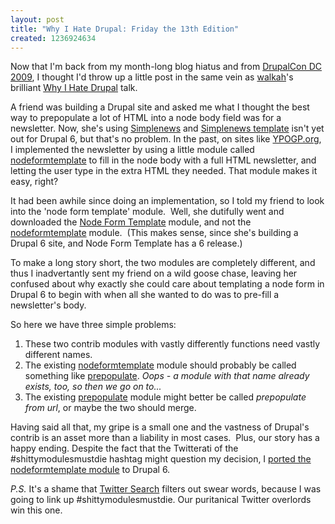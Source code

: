 ```yaml
---
layout: post
title: "Why I Hate Drupal: Friday the 13th Edition"
created: 1236924634
---
```

<p>Now that I'm back from my month-long blog hiatus and from <a href="http://dc2009.drupalcon.org">DrupalCon DC 2009</a>, I&nbsp;thought I'd throw up a little post in the same vein as <a href="http://walkah.net">walkah</a>'s brilliant <a href="http://walkah.net/blog/walkah/why-i-hate-drupal">Why I Hate Drupal</a> talk.</p>

<p>A friend was building a Drupal site and asked me what I&nbsp;thought the best way to prepopulate a lot of HTML&nbsp;into a node body field was for a newsletter. Now, she's using <a href="http://drupal.org/project/simplenews">Simplenews</a> and <a href="http://drupal.org/project/simplenews_template">Simplenews template</a> isn't yet out for Drupal 6, but that's no problem. In the past, on sites like <a href="http://www.ypogp.org/">YPOGP.org</a>, I&nbsp;implemented the newsletter by using a little module called <a href="http://drupal.org/project/nodeformtemplate">nodeformtemplate</a> to fill in the node body with a full HTML&nbsp;newsletter, and letting the user type in the extra HTML&nbsp;they needed. That module makes it easy, right?</p>

<p>It had been awhile since doing an implementation, so I&nbsp;told my friend to look into the 'node form template' module.&nbsp; Well, she dutifully went and downloaded the <a href="http://drupal.org/project/Node_form_template">Node Form Template</a> module, and not the <a href="http://drupal.org/project/nodeformtemplate">nodeformtemplate</a> module.&nbsp; (This makes sense, since she's building a Drupal 6 site, and Node Form Template has a 6 release.)</p>

<p>To make a long story short, the two modules are completely different, and thus I&nbsp;inadvertantly sent my friend on a wild goose chase, leaving her confused about why exactly she could care about templating a node form in Drupal 6 to begin with when all she wanted to do was to pre-fill a newsletter's body.</p>

<p>So here we have three simple problems:</p><ol><li>These two contrib modules with vastly differently functions need vastly different names.</li><li>The existing <a href="http://drupal.org/project/nodeformtemplate">nodeformtemplate</a> module should probably be called something like <a href="http://drupal.org/project/prepopulate">prepopulate</a>. <em>Oops - a module with that name already exists, too, so then we go on to...</em></li><li>The existing <a href="http://drupal.org/project/prepopulate">prepopulate</a> module might better be called <em>prepopulate from url</em>, or maybe the two should merge.</li></ol>

<p>Having said all that, my gripe is a small one and the vastness of Drupal's contrib is an asset more than a liability in most cases.&nbsp; Plus, our story has a happy ending. Despite the fact that the Twitterati of the #shittymodulesmustdie hashtag might question my decision, I&nbsp;<a href="http://drupal.org/node/363180#comment-1350774">ported the nodeformtemplate module</a> to Drupal 6.</p>

<p><em>P.S.</em> It's a shame that <a href="http://search.twitter.com">Twitter Search</a> filters out swear words, because I&nbsp;was going to link up #shittymodulesmustdie. Our puritanical Twitter overlords win this one.</p>
